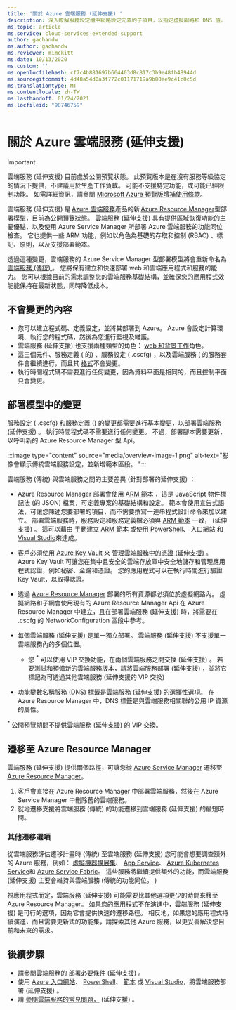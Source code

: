 ```yaml
---
title: '關於 Azure 雲端服務 (延伸支援) '
description: 深入瞭解服務設定檔中網路設定元素的子項目，以指定虛擬網路和 DNS 值。
ms.topic: article
ms.service: cloud-services-extended-support
author: gachandw
ms.author: gachandw
ms.reviewer: mimckitt
ms.date: 10/13/2020
ms.custom: ''
ms.openlocfilehash: cf7c4b881697b664403d8c817c3b9e48fb48944d
ms.sourcegitcommit: 4d48a54d0a3f772c01171719a9b80ee9c41c0c5d
ms.translationtype: MT
ms.contentlocale: zh-TW
ms.lasthandoff: 01/24/2021
ms.locfileid: "98746759"
---
```

# <a name="about-azure-cloud-services-extended-support"></a>關於 Azure 雲端服務 (延伸支援) 

> [!IMPORTANT]
> 雲端服務 (延伸支援) 目前處於公開預覽狀態。
> 此預覽版本是在沒有服務等級協定的情況下提供，不建議用於生產工作負載。 可能不支援特定功能，或可能已經限制功能。 如需詳細資訊，請參閱 [Microsoft Azure 預覽版增補使用條款](https://azure.microsoft.com/support/legal/preview-supplemental-terms/)。

雲端服務 (延伸支援) 是 [Azure 雲端服務](https://azure.microsoft.com/services/cloud-services/)產品的新 [Azure Resource Manager](https://docs.microsoft.com/azure/azure-resource-manager/management/overview)型部署模型，目前為公開預覽狀態。 雲端服務 (延伸支援) 具有提供區域恢復功能的主要優點，以及使用 Azure Service Manager 所部署 Azure 雲端服務的功能同位檢查。 它也提供一些 ARM 功能，例如以角色為基礎的存取和控制 (RBAC) 、標記、原則，以及支援部署範本。  

透過這種變更，雲端服務的 Azure Service Manager 型部署模型將會重新命名為 [雲端服務 (傳統) ](../cloud-services/cloud-services-choose-me.md)。 您將保有建立和快速部署 web 和雲端應用程式和服務的能力。 您可以根據目前的需求調整您的雲端服務基礎結構，並確保您的應用程式效能能保持在最新狀態，同時降低成本。  

## <a name="what-does-not-change"></a>不會變更的內容 
- 您可以建立程式碼、定義設定，並將其部署到 Azure。 Azure 會設定計算環境、執行您的程式碼，然後為您進行監視及維護。
- 雲端服務 (延伸支援) 也支援兩種類型的角色： [web 和背景工作](../cloud-services/cloud-services-choose-me.md)角色。 
- 這三個元件、服務定義 ( 的) 、服務設定 ( .cscfg) ，以及雲端服務 ( 的服務套件會繼續進行，而且其 [格式](cloud-services-model-and-package.md)不會變更。 
- 執行時間程式碼不需要進行任何變更，因為資料平面是相同的，而且控制平面只會變更。  

## <a name="changes-in-deployment-model"></a>部署模型中的變更

服務設定 ( .cscfg) 和服務定義 () 的變更都需要進行基本變更，以部署雲端服務 (延伸支援) 。 執行時間程式碼不需要進行任何變更。 不過，部署腳本需要更新，以呼叫新的 Azure Resource Manager 型 Api。 

:::image type="content" source="media/overview-image-1.png" alt-text="影像會顯示傳統雲端服務設定，並新增範本區段。 ":::

雲端服務 (傳統) 與雲端服務之間的主要差異 (針對部署的延伸支援) ： 

- Azure Resource Manager 部署會使用 [ARM 範本](https://docs.microsoft.com/azure/azure-resource-manager/templates/overview) ，這是 JavaScript 物件標記法 (的 JSON) 檔案，可定義專案的基礎結構和設定。 範本會使用宣告式語法，可讓您陳述您要部署的項目，而不需要撰寫一連串程式設計命令來加以建立。 部署雲端服務時，服務設定和服務定義檔必須與 [ARM 範本](https://docs.microsoft.com/azure/azure-resource-manager/templates/overview) 一致， (延伸支援) 。 這可以藉由 [手動建立 ARM 範本](deploy-template.md) 或使用 [PowerShell](deploy-powershell.md)、 [入口網站](deploy-portal.md) 和 [Visual Studio](deploy-visual-studio.md)來達成。  

- 客戶必須使用 [Azure Key Vault](https://docs.microsoft.com/azure/key-vault/general/overview) 來 [管理雲端服務中的憑證 (延伸支援) ](certificates-and-key-vault.md)。 Azure Key Vault 可讓您在集中且安全的雲端存放庫中安全地儲存和管理應用程式認證，例如秘密、金鑰和憑證。 您的應用程式可以在執行時間進行驗證 Key Vault，以取得認證。 

- 透過 [Azure Resource Manager](https://docs.microsoft.com/azure/azure-resource-manager/templates/overview) 部署的所有資源都必須位於虛擬網路內。 虛擬網路和子網會使用現有的 Azure Resource Manager Api 在 Azure Resource Manager 中建立，且在部署雲端服務 (延伸支援) 時，將需要在 .cscfg 的 NetworkConfiguration 區段中參考。   

- 每個雲端服務 (延伸支援) 是單一獨立部署。 雲端服務 (延伸支援) 不支援單一雲端服務內的多個位置。  
    - 您 <sup>*</sup> 可以使用 VIP 交換功能，在兩個雲端服務之間交換 (延伸支援) 。 若要測試和預備新的雲端服務版本，請將雲端服務部署 (延伸支援) ，並將它標記為可透過其他雲端服務 (延伸支援的 VIP 交換)   

- 功能變數名稱服務 (DNS) 標籤是雲端服務 (延伸支援) 的選擇性選項。 在 Azure Resource Manager 中，DNS 標籤是與雲端服務相關聯的公用 IP 資源的屬性。 


<sup>*</sup> 公開預覽期間不提供雲端服務 (延伸支援) 的 VIP 交換。  

## <a name="migration-to-azure-resource-manager"></a>遷移至 Azure Resource Manager

雲端服務 (延伸支援) 提供兩個路徑，可讓您從 [Azure Service Manager](https://docs.microsoft.com/powershell/azure/servicemanagement/overview?view=azuresmps-4.0.0&preserve-view=true ) 遷移至 [Azure Resource Manager](https://docs.microsoft.com/azure/azure-resource-manager/management/overview)。 
1) 客戶會直接在 Azure Resource Manager 中部署雲端服務，然後在 Azure Service Manager 中刪除舊的雲端服務。 
2) 就地遷移支援將雲端服務 (傳統) 的功能遷移到雲端服務 (延伸支援) 的最短時間。 

### <a name="additional-migration-options"></a>其他遷移選項

從雲端服務評估遷移計畫時 (傳統) 至雲端服務 (延伸支援) 您可能會想要調查額外的 Azure 服務，例如： [虛擬機器擴展集](https://docs.microsoft.com/azure/virtual-machine-scale-sets/overview)、 [App Service](https://docs.microsoft.com/azure/app-service/overview)、 [Azure Kubernetes Service](https://docs.microsoft.com/azure/aks/intro-kubernetes)和 [Azure Service Fabric](https://docs.microsoft.com/azure/service-fabric/service-fabric-overview)。 這些服務將繼續提供額外的功能，而雲端服務 (延伸支援) 主要會維持與雲端服務 (傳統的功能同位。 )  

視應用程式而定，雲端服務 (延伸支援) 可能需要比其他選項更少的時間來移至 Azure Resource Manager。 如果您的應用程式不在演進中，雲端服務 (延伸支援) 是可行的選項，因為它會提供快速的遷移路徑。 相反地，如果您的應用程式持續演進，而且需要更新式的功能集，請探索其他 Azure 服務，以更妥善解決您目前和未來的需求。 

## <a name="next-steps"></a>後續步驟
- 請參閱雲端服務的 [部署必要條件](deploy-prerequisite.md) (延伸支援) 。
- 使用 [Azure 入口網站](deploy-portal.md)、 [PowerShell](deploy-powershell.md)、 [範本](deploy-template.md) 或 [Visual Studio](deploy-visual-studio.md)，將雲端服務部署 (延伸支援) 。
- 請 [參閱雲端服務的常見問題，](faq.md) (延伸支援) 。

